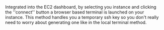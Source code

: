 Integrated into the EC2 dashboard, by selecting you instance and clicking the ''connect'' button a browser based terminal is launched on your instance. This method handles you a temporary ssh key so you don't really need to worry about generating one like in the local terminal method.